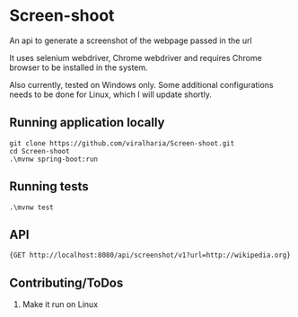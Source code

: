 # Screen-shoot

An api to generate a screenshot of the webpage passed in the url

It uses selenium webdriver, Chrome webdriver and requires Chrome browser to be installed in the system.

Also currently, tested on Windows only. Some additional configurations needs to be done for Linux, which I will update shortly.

## Running application locally

```
git clone https://github.com/viralharia/Screen-shoot.git
cd Screen-shoot
.\mvnw spring-boot:run
```

## Running tests

```
.\mvnw test
```

## API

```
{GET http://localhost:8080/api/screenshot/v1?url=http://wikipedia.org}
```

## Contributing/ToDos

1. Make it run on Linux
